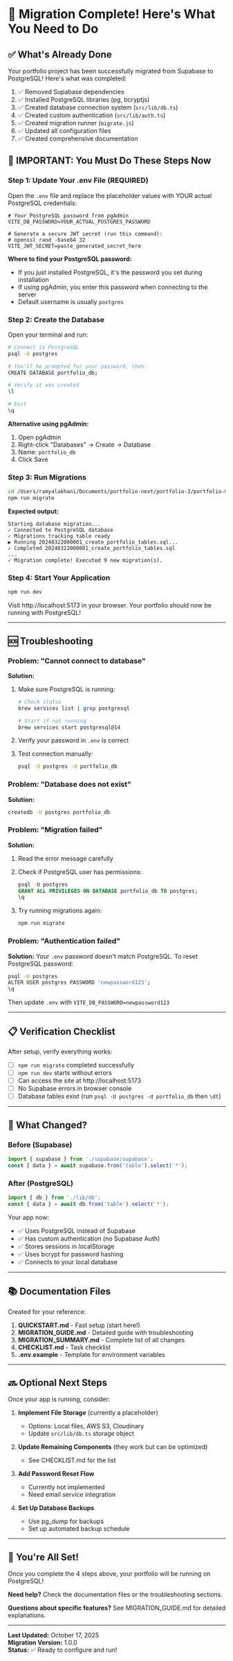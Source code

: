 # 🎉 Migration Complete! Here's What You Need to Do

## ✅ What's Already Done

Your portfolio project has been successfully migrated from Supabase to PostgreSQL! Here's what was completed:

1. ✅ Removed Supabase dependencies
2. ✅ Installed PostgreSQL libraries (pg, bcryptjs)
3. ✅ Created database connection system (`src/lib/db.ts`)
4. ✅ Created custom authentication (`src/lib/auth.ts`)
5. ✅ Created migration runner (`migrate.js`)
6. ✅ Updated all configuration files
7. ✅ Created comprehensive documentation

## 🚨 IMPORTANT: You Must Do These Steps Now

### Step 1: Update Your .env File (REQUIRED)

Open the `.env` file and replace the placeholder values with YOUR actual PostgreSQL credentials:

```env
# Your PostgreSQL password from pgAdmin
VITE_DB_PASSWORD=YOUR_ACTUAL_POSTGRES_PASSWORD

# Generate a secure JWT secret (run this command):
# openssl rand -base64 32
VITE_JWT_SECRET=paste_generated_secret_here
```

**Where to find your PostgreSQL password:**
- If you just installed PostgreSQL, it's the password you set during installation
- If using pgAdmin, you enter this password when connecting to the server
- Default username is usually `postgres`

### Step 2: Create the Database

Open your terminal and run:

```bash
# Connect to PostgreSQL
psql -U postgres

# You'll be prompted for your password, then:
CREATE DATABASE portfolio_db;

# Verify it was created
\l

# Exit
\q
```

**Alternative using pgAdmin:**
1. Open pgAdmin
2. Right-click "Databases" → Create → Database
3. Name: `portfolio_db`
4. Click Save

### Step 3: Run Migrations

```bash
cd /Users/ramyalakhani/Documents/portfolio-next/portfolio-3/portfolio-me
npm run migrate
```

**Expected output:**
```
Starting database migration...
✓ Connected to PostgreSQL database
✓ Migrations tracking table ready
▶ Running 20240322000001_create_portfolio_tables.sql...
✓ Completed 20240322000001_create_portfolio_tables.sql
...
✓ Migration complete! Executed 9 new migration(s).
```

### Step 4: Start Your Application

```bash
npm run dev
```

Visit http://localhost:5173 in your browser. Your portfolio should now be running with PostgreSQL!

---

## 🆘 Troubleshooting

### Problem: "Cannot connect to database"

**Solution:**
1. Make sure PostgreSQL is running:
   ```bash
   # Check status
   brew services list | grep postgresql
   
   # Start if not running
   brew services start postgresql@14
   ```

2. Verify your password in `.env` is correct

3. Test connection manually:
   ```bash
   psql -U postgres -d portfolio_db
   ```

### Problem: "Database does not exist"

**Solution:**
```bash
createdb -U postgres portfolio_db
```

### Problem: "Migration failed"

**Solution:**
1. Read the error message carefully
2. Check if PostgreSQL user has permissions:
   ```sql
   psql -U postgres
   GRANT ALL PRIVILEGES ON DATABASE portfolio_db TO postgres;
   \q
   ```

3. Try running migrations again:
   ```bash
   npm run migrate
   ```

### Problem: "Authentication failed"

**Solution:**
Your `.env` password doesn't match PostgreSQL. To reset PostgreSQL password:
```bash
psql -U postgres
ALTER USER postgres PASSWORD 'newpassword123';
\q
```

Then update `.env` with `VITE_DB_PASSWORD=newpassword123`

---

## 📋 Verification Checklist

After setup, verify everything works:

- [ ] `npm run migrate` completed successfully
- [ ] `npm run dev` starts without errors
- [ ] Can access the site at http://localhost:5173
- [ ] No Supabase errors in browser console
- [ ] Database tables exist (run `psql -U postgres -d portfolio_db` then `\dt`)

---

## 🎯 What Changed?

### Before (Supabase)
```typescript
import { supabase } from './supabase/supabase';
const { data } = await supabase.from('table').select('*');
```

### After (PostgreSQL)
```typescript
import { db } from './lib/db';
const { data } = await db.from('table').select('*');
```

Your app now:
- ✅ Uses PostgreSQL instead of Supabase
- ✅ Has custom authentication (no Supabase Auth)
- ✅ Stores sessions in localStorage
- ✅ Uses bcrypt for password hashing
- ✅ Connects to your local database

---

## 📚 Documentation Files

Created for your reference:

1. **QUICKSTART.md** - Fast setup (start here!)
2. **MIGRATION_GUIDE.md** - Detailed guide with troubleshooting
3. **MIGRATION_SUMMARY.md** - Complete list of all changes
4. **CHECKLIST.md** - Task checklist
5. **.env.example** - Template for environment variables

---

## 🔜 Optional Next Steps

Once your app is running, consider:

1. **Implement File Storage** (currently a placeholder)
   - Options: Local files, AWS S3, Cloudinary
   - Update `src/lib/db.ts` storage object

2. **Update Remaining Components** (they work but can be optimized)
   - See CHECKLIST.md for the list

3. **Add Password Reset Flow**
   - Currently not implemented
   - Need email service integration

4. **Set Up Database Backups**
   - Use pg_dump for backups
   - Set up automated backup schedule

---

## 🎊 You're All Set!

Once you complete the 4 steps above, your portfolio will be running on PostgreSQL!

**Need help?** Check the documentation files or the troubleshooting sections.

**Questions about specific features?** See MIGRATION_GUIDE.md for detailed explanations.

---

**Last Updated:** October 17, 2025  
**Migration Version:** 1.0.0  
**Status:** ✅ Ready to configure and run!
